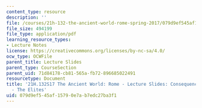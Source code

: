 ```yaml
---
content_type: resource
description: ''
file: /courses/21h-132-the-ancient-world-rome-spring-2017/079d9ef545af15790e7ab7edc27ba3f1_MIT21H_132S17_ConseqncsElit.pdf
file_size: 494199
file_type: application/pdf
learning_resource_types:
- Lecture Notes
license: https://creativecommons.org/licenses/by-nc-sa/4.0/
ocw_type: OCWFile
parent_title: Lecture Slides
parent_type: CourseSection
parent_uid: 71d84178-cb81-565a-fb72-896685022491
resourcetype: Document
title: '21H.132S17 The Ancient World: Rome - Lecture Slides: Consequences of Empire
  - The Elites'
uid: 079d9ef5-45af-1579-0e7a-b7edc27ba3f1
---
```


